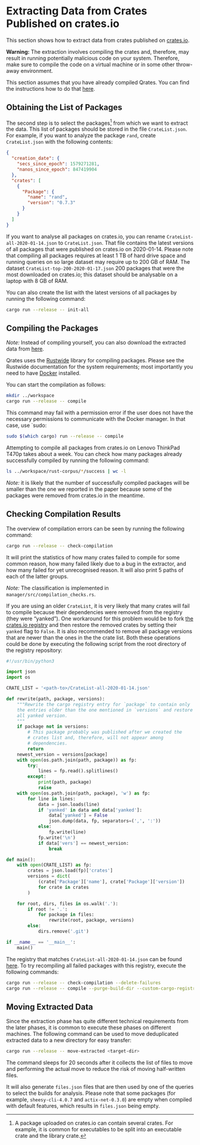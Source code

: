 # Extracting Data from Crates Published on crates.io

This section shows how to extract data from crates published on [crates.io](https://crates.io/).

**Warning:** The extraction involves compiling the crates and, therefore, may result in running potentially malicious code on your system. Therefore, make sure to compile the code on a virtual machine or in some other throw-away environment.

This section assumes that you have already compiled Qrates. You can find the instructions how to do that [here](building.md).

## Obtaining the List of Packages

The second step is to select the packages[^package] from which we want to extract the data. This list of packages should be stored in the file `CrateList.json`. For example, if you want to analyze the package `rand`, create `CrateList.json` with the following contents:

[^package]: A package uploaded on crates.io can contain several crates. For example, it is common for executables to be split into an executable crate and the library crate.

```json
{
  "creation_date": {
    "secs_since_epoch": 1579271281,
    "nanos_since_epoch": 847419904
  },
  "crates": [
    {
      "Package": {
        "name": "rand",
        "version": "0.7.3"
      }
    }
  ]
}
```

If you want to analyse all packages on crates.io, you can rename `CrateList-all-2020-01-14.json` to `CrateList.json`. That file contains the latest versions of all packages that were published on crates.io on 2020-01-14. Please note that compiling all packages requires at least 1 TB of hard drive space and running queries on so large dataset may require up to 200 GB of RAM. The dataset `CrateList-top-200-2020-01-17.json` 200 packages that were the most downloaded on crates.io; this dataset should be analysable on a laptop with 8 GB of RAM.

You can also create the list with the latest versions of all packages by running the following command:

```bash
cargo run --release -- init-all
```

## Compiling the Packages

*Note:* Instead of compiling yourself, you can also download the extracted data from [here](https://doi.org/10.5281/zenodo.4026639).

Qrates uses the [Rustwide](https://github.com/rust-lang/rustwide/) library for compiling packages. Please see the Rustwide documentation for the system requirements; most importantly you need to have [Docker](https://www.docker.com/) installed.

You can start the compilation as follows:

```bash
mkdir ../workspace
cargo run --release -- compile
```

This command may fail with a permission error if the user does not have the necessary permissions to communicate with the Docker manager. In that case, use `sudo:

```bash
sudo $(which cargo) run --release -- compile
```

Attempting to compile all packages from crates.io on Lenovo ThinkPad T470p takes about a week. You can check how many packages already successfully compiled by running the following command:

```bash
ls ../workspace/rust-corpus/*/success | wc -l
```

*Note:* it is likely that the number of successfully compiled packages will be smaller than the one we reported in the paper because some of the packages were removed from crates.io in the meantime.

## Checking Compilation Results

The overview of compilation errors can be seen by running the following command:

```bash
cargo run --release -- check-compilation
```

It will print the statistics of how many crates failed to compile for some common reason, how many failed likely due to a bug in the extractor, and how many failed for yet unrecognised reason. It will also print 5 paths of each of the latter groups.

*Note:* The classification is implemented in `manager/src/compilation_checks.rs`.

If you are using an older `CrateList`, it is very likely that many crates will fail to compile because their dependencies were removed from the registry (they were “yanked”). One workaround for this problem would be to fork [the crates.io registry](https://github.com/rust-lang/crates.io-index) and then restore the removed crates by setting their `yanked` flag to `False`. It is also recommended to remove all package versions that are newer than the ones in the the crate list. Both these operations could be done by executing the following script from the root directory of the registry repository:

```python
#!/usr/bin/python3

import json
import os

CRATE_LIST = '<path-to>/CrateList-all-2020-01-14.json'

def rewrite(path, package, versions):
    """Rewrite the cargo registry entry for `package` to contain only
    the entries older than the one mentioned in `versions` and restore
    all yanked version.
    """
    if package not in versions:
        # This package probably was published after we created the
        # crates list and, therefore, will not appear among
        # dependencies.
        return
    newest_version = versions[package]
    with open(os.path.join(path, package)) as fp:
        try:
            lines = fp.read().splitlines()
        except:
            print(path, package)
            raise
    with open(os.path.join(path, package), 'w') as fp:
        for line in lines:
            data = json.loads(line)
            if 'yanked' in data and data['yanked']:
                data['yanked'] = False
                json.dump(data, fp, separators=(',', ':'))
            else:
                fp.write(line)
            fp.write('\n')
            if data['vers'] == newest_version:
                break

def main():
    with open(CRATE_LIST) as fp:
        crates = json.load(fp)['crates']
        versions = dict(
            (crate['Package']['name'], crate['Package']['version'])
            for crate in crates
        )

    for root, dirs, files in os.walk('.'):
        if root != '.':
            for package in files:
                rewrite(root, package, versions)
        else:
            dirs.remove('.git')

if __name__ == '__main__':
    main()
```

The registry that matches `CrateList-all-2020-01-14.json` can be found [here](https://github.com/vakaras/crates.io-index). To try recompiling all failed packages with this registry, execute the following commands:

```bash
cargo run --release -- check-compilation --delete-failures
cargo run --release -- compile --purge-build-dir --custom-cargo-registry https://github.com/vakaras/crates.io-index
```

## Moving Extracted Data

Since the extraction phase has quite different technical requirements from the later phases, it is common to execute these phases on different machines. The following command can be used to move deduplicated extracted data to a new directory for easy transfer:

```bash
cargo run --release -- move-extracted <target-dir>
```

The command sleeps for 20 seconds after it collects the list of files to move and performing the actual move to reduce the risk of moving half-written files.

It will also generate `files.json` files that are then used by one of the queries to select the builds for analysis. Please note that some packages (for example, `sheesy-cli-4.0.7` and `actix-net-0.3.0`) are empty when compiled with default features, which results in `files.json` being empty.
